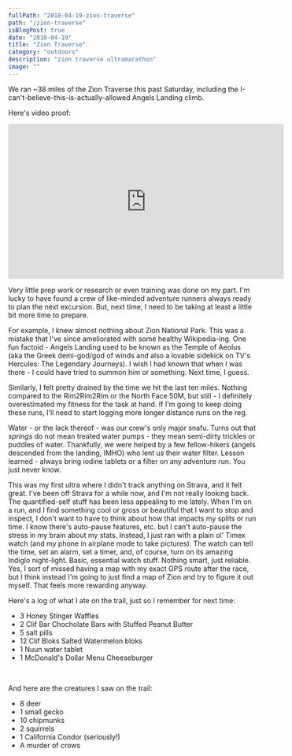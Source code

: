 ```yaml
---
fullPath: "2018-04-19-zion-traverse"
path: "/zion-traverse"
isBlogPost: true
date: "2018-04-19"
title: "Zion Traverse"
category: "outdoors"
description: "zion traverse ultramarathon"
image: ""
---
```

We ran ~38 miles of the Zion Traverse this past Saturday, including the I-can't-believe-this-is-actually-allowed Angels Landing climb.

Here's video proof:

<iframe width="560" height="315" src="https://www.youtube.com/embed/Wx7gdmcVaUE?rel=0" frameborder="0" allow="autoplay; encrypted-media" allowfullscreen></iframe>

Very little prep work or research or even training was done on my part. I'm lucky to have found a crew of like-minded adventure runners always ready to plan the next excursion. But, next time, I need to be taking at least a little bit more time to prepare.

For example, I knew almost nothing about Zion National Park. This was a mistake that I've since ameliorated with some healthy Wikipedia-ing. One fun factoid - Angels Landing used to be known as the Temple of Aeolus (aka the Greek demi-god/god of winds and also a lovable sidekick on TV's Hercules: The Legendary Journeys). I wish I had known that when I was there - I could have tried to summon him or something. Next time, I guess.

Similarly, I felt pretty drained by the time we hit the last ten miles. Nothing compared to the Rim2Rim2Rim or the North Face 50M, but still - I definitely overestimated my fitness for the task at hand. If I'm going to keep doing these runs, I'll need to start logging more longer distance runs on the reg.

Water - or the lack thereof - was our crew's only major snafu. Turns out that *springs* do not mean treated water pumps - they mean semi-dirty trickles or puddles of water. Thankfully, we were helped by a few fellow-hikers (angels descended from the landing, IMHO) who lent us their water filter. Lesson learned - always bring iodine tablets or a filter on any adventure run. You just never know.

This was my first ultra where I didn't track anything on Strava, and it felt great. I've been off Strava for a while now, and I'm not really looking back. The quantified-self stuff has been less appealing to me lately. When I'm on a run, and I find something cool or gross or beautiful that I want to stop and inspect, I don't want to have to think about how that impacts my splits or run time. I know there's auto-pause features, etc. but I can't auto-pause the stress in my brain about my stats. Instead, I just ran with a plain ol' Timex watch (and my phone in airplane mode to take pictures). The watch can tell the time, set an alarm, set a timer, and, of course, turn on its amazing Indiglo night-light. Basic, essential watch stuff. Nothing smart, just reliable. Yes, I sort of missed having a map with my exact GPS route after the race, but I think instead I'm going to just find a map of Zion and try to figure it out myself. That feels more rewarding anyway.

Here's a log of what I ate on the trail, just so I remember for next time:

* 3 Honey Stinger Waffles
* 2 Clif Bar Chocholate Bars with Stuffed Peanut Butter
* 5 salt pills
* 12 Clif Bloks Salted Watermelon bloks
* 1 Nuun water tablet
* 1 McDonald's Dollar Menu Cheeseburger

<br />

And here are the creatures I saw on the trail:

* 8 deer
* 1 small gecko
* 10 chipmunks
* 2 squirrels
* 1 California Condor (seriously!)
* A murder of crows
